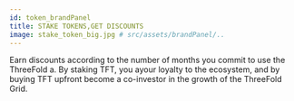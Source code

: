 ```yaml
---
id: token_brandPanel
title: STAKE TOKENS,GET DISCOUNTS 
image: stake_token_big.jpg # src/assets/brandPanel/..
---
```

Earn discounts according to the number of months you commit to use the ThreeFold a. By staking TFT, you ayour loyalty to the ecosystem, and by buying TFT upfront become a co-investor in the growth of the ThreeFold Grid.
